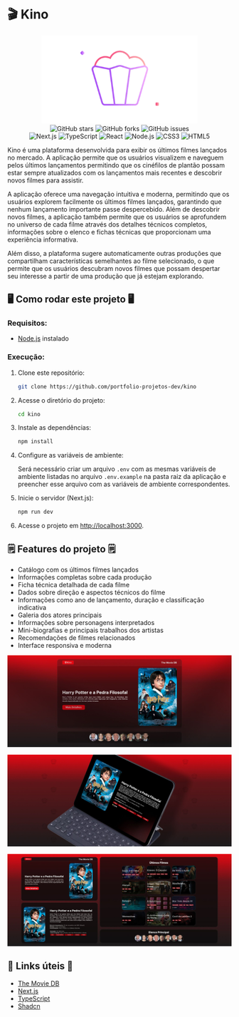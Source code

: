 # 🎬 Kino

<div align="center">
<img src="https://github.com/gabscarlos/kino/raw/main/.gitassets/capa.png" width="350" />

<div data-badges>
  <img src="https://img.shields.io/github/stars/gabscarlos/kino?style=for-the-badge" alt="GitHub stars" />
  <img src="https://img.shields.io/github/forks/gabscarlos/kino?style=for-the-badge" alt="GitHub forks" />
  <img src="https://img.shields.io/github/issues/gabscarlos/kino?style=for-the-badge" alt="GitHub issues" />
</div>

<div data-badges>
  <img src="https://img.shields.io/badge/next.js-%23000000.svg?style=for-the-badge&logo=nextdotjs&logoColor=white" alt="Next.js" />
  <img src="https://img.shields.io/badge/typescript-%23007ACC.svg?style=for-the-badge&logo=typescript&logoColor=white" alt="TypeScript" />
  <img src="https://img.shields.io/badge/react-%2320232a.svg?style=for-the-badge&logo=react&logoColor=%2361DAFB" alt="React" />
  <img src="https://img.shields.io/badge/node.js-%2343853D.svg?style=for-the-badge&logo=node.js&logoColor=white" alt="Node.js" />
  <img src="https://img.shields.io/badge/css3-%231572B6.svg?style=for-the-badge&logo=css3&logoColor=white" alt="CSS3" />
  <img src="https://img.shields.io/badge/html5-%23E34F26.svg?style=for-the-badge&logo=html5&logoColor=white" alt="HTML5" />
</div>
</div>

Kino é uma plataforma desenvolvida para exibir os últimos filmes lançados no mercado. A aplicação permite que os usuários visualizem e naveguem pelos últimos lançamentos permitindo que os cinéfilos de plantão possam estar sempre atualizados com os lançamentos mais recentes e descobrir novos filmes para assistir.

A aplicação oferece uma navegação intuitiva e moderna, permitindo que os usuários explorem facilmente os últimos filmes lançados, garantindo que nenhum lançamento importante passe despercebido. Além de descobrir novos filmes, a aplicação também permite que os usuários se aprofundem no universo de cada filme através dos detalhes técnicos completos, informações sobre o elenco e fichas técnicas que proporcionam uma experiência informativa.

Além disso, a plataforma sugere automaticamente outras produções que compartilham características semelhantes ao filme selecionado, o que permite que os usuários descubram novos filmes que possam despertar seu interesse a partir de uma produção que já estejam explorando.

## 🖥️ Como rodar este projeto 🖥️

### Requisitos:

- [Node.js](https://nodejs.org/pt) instalado

### Execução:

1. Clone este repositório:

   ```sh
   git clone https://github.com/portfolio-projetos-dev/kino
   ```

2. Acesse o diretório do projeto:

   ```sh
   cd kino
   ```

3. Instale as dependências:

   ```sh
   npm install
   ```

4. Configure as variáveis de ambiente:

   Será necessário criar um arquivo `.env` com as mesmas variáveis de ambiente listadas no arquivo `.env.example` na pasta raiz da aplicação e preencher esse arquivo com as variáveis de ambiente correspondentes.

5. Inicie o servidor (Next.js):

   ```sh
   npm run dev
   ```

6. Acesse o projeto em [http://localhost:3000](http://localhost:3000).

## 🗒️ Features do projeto 🗒️

- Catálogo com os últimos filmes lançados
- Informações completas sobre cada produção
- Ficha técnica detalhada de cada filme
- Dados sobre direção e aspectos técnicos do filme
- Informações como ano de lançamento, duração e classificação indicativa
- Galeria dos atores principais
- Informações sobre personagens interpretados
- Mini-biografias e principais trabalhos dos artistas
- Recomendações de filmes relacionados
- Interface responsiva e moderna

![](https://github.com/gabscarlos/kino/raw/main/.gitassets/2.jpg)

![](https://github.com/gabscarlos/kino/raw/main/.gitassets/3.jpg)

![](https://github.com/gabscarlos/kino/raw/main/.gitassets/4.jpg)

## 💎 Links úteis 💎

- [The Movie DB](https://www.themoviedb.org)
- [Next.js](https://nextjs.org/docs)
- [TypeScript](https://www.typescriptlang.org/docs)
- [Shadcn](https://ui.shadcn.com)
